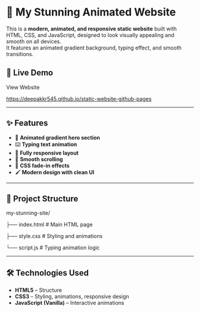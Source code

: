 # 🌟 My Stunning Animated Website

This is a **modern, animated, and responsive static website** built with HTML, CSS, and JavaScript, designed to look visually appealing and smooth on all devices.  
It features an animated gradient background, typing effect, and smooth transitions.

## 🚀 Live Demo

View Website

https://deepakkr545.github.io/static-website-github-pages

---

## ✨ Features
- 🎨 **Animated gradient hero section**
- ⌨️ **Typing text animation**
- 📱 **Fully responsive layout**
- 🎯 **Smooth scrolling**
- 💫 **CSS fade-in effects**
- 🖌️ **Modern design with clean UI**

---

## 📂 Project Structure


my-stunning-site/

├── index.html    # Main HTML page

├── style.css     # Styling and animations

└── script.js     # Typing animation logic

---

## 🛠️ Technologies Used
- **HTML5** – Structure
- **CSS3** – Styling, animations, responsive design
- **JavaScript (Vanilla)** – Interactive animations


